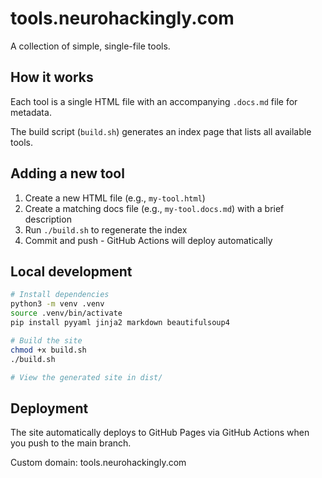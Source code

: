 # tools.neurohackingly.com

A collection of simple, single-file tools.

## How it works

Each tool is a single HTML file with an accompanying `.docs.md` file for metadata.

The build script (`build.sh`) generates an index page that lists all available tools.

## Adding a new tool

1. Create a new HTML file (e.g., `my-tool.html`)
2. Create a matching docs file (e.g., `my-tool.docs.md`) with a brief description
3. Run `./build.sh` to regenerate the index
4. Commit and push - GitHub Actions will deploy automatically

## Local development

```bash
# Install dependencies
python3 -m venv .venv
source .venv/bin/activate
pip install pyyaml jinja2 markdown beautifulsoup4

# Build the site
chmod +x build.sh
./build.sh

# View the generated site in dist/
```

## Deployment

The site automatically deploys to GitHub Pages via GitHub Actions when you push to the main branch.

Custom domain: tools.neurohackingly.com
